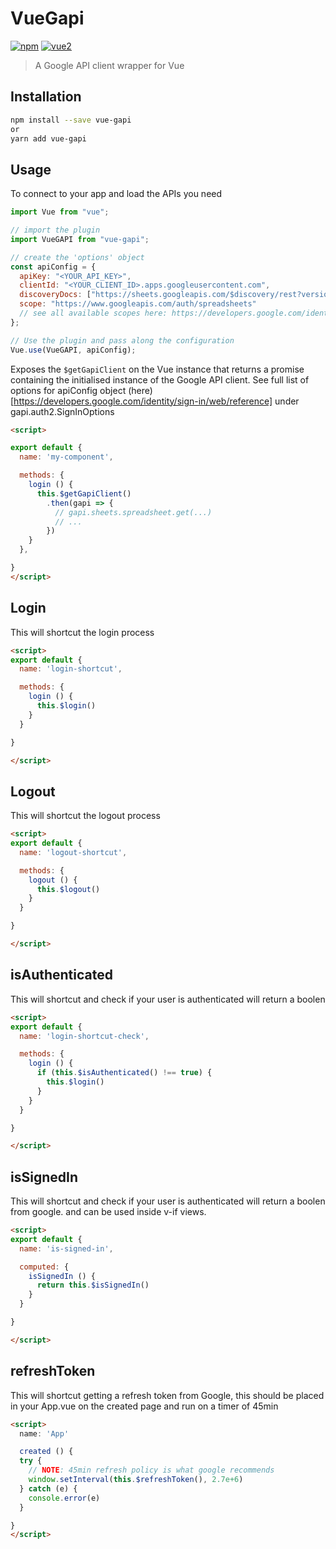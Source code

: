 # VueGapi

[![npm](https://img.shields.io/npm/v/vue-gapi.svg)](https://www.npmjs.com/package/vue-gapi) [![vue2](https://img.shields.io/badge/vue-2.x-brightgreen.svg)](https://vuejs.org/)

> A Google API client wrapper for Vue

## Installation

```bash
npm install --save vue-gapi
or
yarn add vue-gapi
```

## Usage

To connect to your app and load the APIs you need

```js
import Vue from "vue";

// import the plugin
import VueGAPI from "vue-gapi";

// create the 'options' object
const apiConfig = {
  apiKey: "<YOUR_API_KEY>",
  clientId: "<YOUR_CLIENT_ID>.apps.googleusercontent.com",
  discoveryDocs: ["https://sheets.googleapis.com/$discovery/rest?version=v4"],
  scope: "https://www.googleapis.com/auth/spreadsheets"
  // see all available scopes here: https://developers.google.com/identity/protocols/googlescopes'
};

// Use the plugin and pass along the configuration
Vue.use(VueGAPI, apiConfig);
```

Exposes the `$getGapiClient` on the Vue instance that returns a promise containing the initialised instance of the Google API client.
See full list of options for apiConfig object (here)[https://developers.google.com/identity/sign-in/web/reference] under gapi.auth2.SignInOptions

```html
<script>

export default {
  name: 'my-component',

  methods: {
    login () {
      this.$getGapiClient()
        .then(gapi => {
          // gapi.sheets.spreadsheet.get(...)
          // ...
        })
    }
  },

}
</script>
```

## Login

This will shortcut the login process

```html
<script>
export default {
  name: 'login-shortcut',

  methods: {
    login () {
      this.$login()
    }
  }

}

</script>
```

## Logout

This will shortcut the logout process

```html
<script>
export default {
  name: 'logout-shortcut',

  methods: {
    logout () {
      this.$logout()
    }
  }

}

</script>
```

## isAuthenticated

This will shortcut and check if your user is authenticated will return a boolen

```html
<script>
export default {
  name: 'login-shortcut-check',

  methods: {
    login () {
      if (this.$isAuthenticated() !== true) {
        this.$login()
      }
    }
  }

}

</script>
```

## isSignedIn

This will shortcut and check if your user is authenticated will return a boolen from google. and can be used inside v-if views.
```html
<script>
export default {
  name: 'is-signed-in',

  computed: {
    isSignedIn () {
      return this.$isSignedIn()
    }
  }

}

</script>
```

## refreshToken

This will shortcut getting a refresh token from Google, this should be placed in your App.vue on the created page and run on a timer of 45min

```html
<script>
  name: 'App'

  created () {
  try {
    // NOTE: 45min refresh policy is what google recommends
    window.setInterval(this.$refreshToken(), 2.7e+6)
  } catch (e) {
    console.error(e)
  }

}
</script>
```
